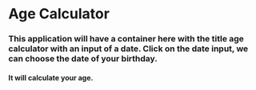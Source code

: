 # Age Calculator

### This application will have a container here with the title age calculator with an input of a date. Click on the date input, we can choose the date of your birthday.

#### It will calculate your age.
